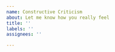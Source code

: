 ```yaml
---
name: Constructive Criticism
about: Let me know how you really feel
title: ''
labels: ''
assignees: ''

---
```




